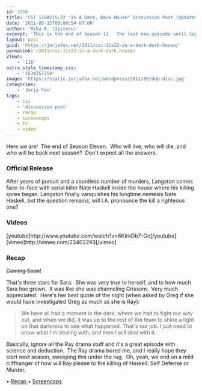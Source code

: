 ```yaml
---
id: 3316
title: 'CSI 11&#215;22 "In A Dark, Dark House" Discussion Post (Updated)'
date: '2011-05-12T09:00:54-07:00'
author: 'Mika E. (Ipstenu)'
excerpt: 'This is the end of Season 11.  The last new episode until September.  Who lives, who dies, and who makes you roll your eyes. (Updated at 12:30am ET)'
layout: post
guid: 'https://jorjafox.net/2011/csi-11x22-in-a-dark-dark-house/'
permalink: /2011/csi-11x22-in-a-dark-dark-house/
Views:
    - '116'
astra_style_timestamp_css:
    - '1634357259'
image: 'https://static.jorjafox.net/wordpress/2011/05/ddp-disc.jpg'
categories:
    - 'Jorja Fox'
tags:
    - csi
    - 'discussion post'
    - recap
    - screencaps
    - tv
    - video
---
```


Here we are!  The end of Season Eleven.  Who will live, who will die, and who will be back next season?  Don't expect all the answers.
<h3>Official Release</h3>
After years of pursuit and a countless number of murders, Langston comes face-to-face with serial killer Nate Haskell inside the house where his killing spree began. Langston finally vanquishes his longtime nemesis Nate Haskell, but the question remains, will I.A. pronounce the kill a righteous one?
<h3>Videos</h3>
[youtube]http://www.youtube.com/watch?v=6KIrkDb7-Gc[/youtube]
[vimeo]http://vimeo.com/23402293[/vimeo]
<h3>Recap</h3>
<del>Coming Soon!</del>

That's three stars for Sara.  She was very true to herself, and to how much Sara has grown.  It was like she was channeling Grissom.  Very much appreciated.  Here's her best quote of the night (when asked by Greg if she would have investigated Greg as much as she is Ray):
<blockquote>We have all had a moment in the dark, where we had to fight our way out, and when we did, it was up to the rest of the team to shine a light on that darkness to see what happened. That's our job. I just need to know what I'm dealing with, and then I will deal with it.</blockquote>
Basically, ignore all the Ray drama stuff and it's a great episode with science and deduction.  The Ray drama bored me, and I really hope they start next season, sweeping this under the rug.  Oh, yeah, we end on a mild cliffhanger of how will Ray please to the killing of Haskell: Self Defense or Murder.

• <a href="https://jorjafox.net/wiki/In_A_Dark,_Dark_House">Recap
</a>• <a href="https://jorjafox.net/gallery/tv/csi/season11/inadarkdarkhouse">Screencaps</a>
